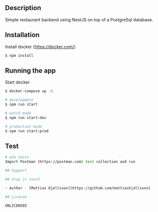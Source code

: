 ## Description
Simple restaurant backend using NestJS on top of a PostgreSql database.

## Installation
Install docker (https://docker.com/)

```bash
$ npm install
```

## Running the app

Start docker
```bash
$ docker-compose up -d
```

```bash
# development
$ npm run start

# watch mode
$ npm run start:dev

# production mode
$ npm run start:prod
```

## Test

```bash
# e2e tests
Import Postman (https://postman.com) test collection and run

## Support

## Stay in touch

- Author - [Mattias Kjellsson](https://github.com/mattiaskjellsson)

## License

UNLICENSED
